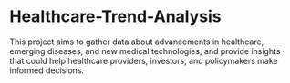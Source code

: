 # Healthcare-Trend-Analysis
This project aims to gather data about advancements in healthcare, emerging diseases, and new medical technologies, and provide insights that could help healthcare providers, investors, and policymakers make informed decisions.
